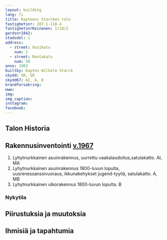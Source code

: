 ```yaml
---
layout: building
lang: fi
title: Kapteeni Starcken talo
fastighetsnr: 287-1-118-4
fastighetsnrKeinanen: I/18/2
gardsnr1842:
stadsdel: 1
address:
  - street: Uusikatu
    num: 1
  - street: Rantakatu
    num: 58
anno: 1903
builtby: Kapten Wilhelm Starck
skydd: SR, SR
skydd67: AI, A, B
brandforsakring:
www:
img:
img_caption:
instagram:
facebook:
---
```


## Talon Historia

## Rakennusinventointi <a href="/sources/keinanen_karki.pdf">v.1967</a>
1. Lyhytnurkkainen asuinrakennus, uurrettu vaakalaudoitus,satulakatto. AI, MA
2. Lyhytnurkkainen asuinrakennus 1800-luvun lopulta, uusrenessanssivuoraus, ikkunakehykset jugend-tyyliä, satulakatto. A, MB
3. Lyhytnurkkainen ulkorakennus 1800-luvun lopulta. B

### Nykytila

## Piirustuksia ja muutoksia

## Ihmisiä ja tapahtumia
